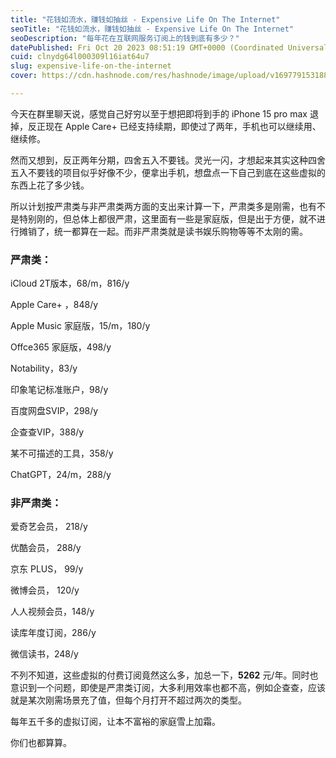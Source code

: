 ```yaml
---
title: "花钱如流水，赚钱如抽丝 - Expensive Life On The Internet"
seoTitle: "花钱如流水，赚钱如抽丝 - Expensive Life On The Internet"
seoDescription: "每年花在互联网服务订阅上的钱到底有多少？"
datePublished: Fri Oct 20 2023 08:51:19 GMT+0000 (Coordinated Universal Time)
cuid: clnydg64l000309l16iat64u7
slug: expensive-life-on-the-internet
cover: https://cdn.hashnode.com/res/hashnode/image/upload/v1697791531883/db594ecc-6095-4688-ada6-c37410b6a8c0.webp

---
```


今天在群里聊天说，感觉自己好穷以至于想把即将到手的 iPhone 15 pro max 退掉，反正现在 Apple Care+ 已经支持续期，即使过了两年，手机也可以继续用、继续修。

然而又想到，反正两年分期，四舍五入不要钱。灵光一闪，才想起来其实这种四舍五入不要钱的项目似乎好像不少，便拿出手机，想盘点一下自己到底在这些虚拟的东西上花了多少钱。

所以计划按严肃类与非严肃类两方面的支出来计算一下，严肃类多是刚需，也有不是特别刚的，但总体上都很严肃，这里面有一些是家庭版，但是出于方便，就不进行摊销了，统一都算在一起。而非严肃类就是读书娱乐购物等等不太刚的需。

### 严肃类：

iCloud 2T版本，68/m，816/y

Apple Care+ ，848/y

Apple Music 家庭版，15/m，180/y

Offce365 家庭版，498/y

Notability，83/y

印象笔记标准账户，98/y

百度网盘SVIP，298/y

企查查VIP，388/y

某不可描述的工具，358/y

ChatGPT，24/m，288/y

### 非严肃类：

爱奇艺会员， 218/y

优酷会员， 288/y

京东 PLUS， 99/y

微博会员， 120/y

人人视频会员，148/y

读库年度订阅，286/y

微信读书，248/y  

不列不知道，这些虚拟的付费订阅竟然这么多，加总一下，**5262** 元/年。同时也意识到一个问题，即使是严肃类订阅，大多利用效率也都不高，例如企查查，应该就是某次刚需场景充了值，但每个月打开不超过两次的类型。

每年五千多的虚拟订阅，让本不富裕的家庭雪上加霜。

你们也都算算。